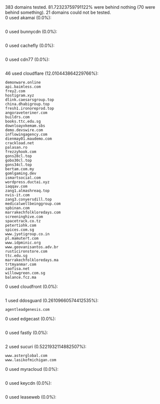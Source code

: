 383 domains tested. 81.72323759791122% were behind nothing (70 were behind something). 21 domains could not be tested.<br>
0 used akamai (0.0%):
```

```

0 used bunnycdn (0.0%):
```

```

0 used cachefly (0.0%):
```

```

0 used cdn77 (0.0%):
```

```

46 used cloudflare (12.010443864229766%):
```
demonware.online
api.baimless.com
frey2.com
hostigram.xyz
dlink.caesarsgroup.top
china.dhabigroup.top
fresh1.ironoreprod.top
angoraveteriner.com
buildrs.com
books.ttc.edu.sg
downloayxkemam.sbs
demo.devswire.com
inflowingagency.com
dienmay01.maudemo.com
crackload.net
palasan.ro
frezzyhook.com
gons28cl.top
gobo30cl.top
gons34cl.top
bertam.com.my
gomlgaming.dev
ismartsocial.com
wordpress.ductai.xyz
iaqqav.com
zang1.almashreaq.top
nvis-it.com
zang3.conyersdill.top
medicalwellbeinggroup.com
spbinan.com
marrakechfolkloredays.com
screeninghive.com
spacetrack.co.tz
petertiohk.com
spices.com.sg
www.jyotigroup.co.in
pl.mamutert.com
www.idpminic.org
www.geovanisantos.adv.br
rusticironstore.com
ttc.edu.sg
marrakechfolkloredays.ma
trtmyanmar.com
zaofisa.net
willowgreen.com.sg
balance.fcz.ma
```

0 used cloudfront (0.0%):
```

```

1 used ddosguard (0.26109660574412535%):
```
agentleadgenesis.com
```

0 used edgecast (0.0%):
```

```

0 used fastly (0.0%):
```

```

2 used sucuri (0.5221932114882507%):
```
www.asterglobal.com
www.lasikofmichigan.com
```

0 used myracloud (0.0%):
```

```

0 used keycdn (0.0%):
```

```

0 used leaseweb (0.0%):
```

```
